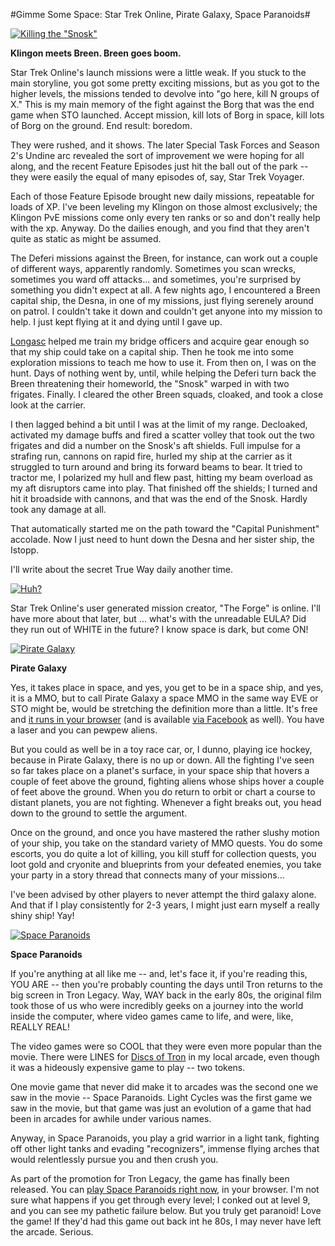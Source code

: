 #Gimme Some Space: Star Trek Online, Pirate Galaxy, Space Paranoids#

[![](http://westkarana.com/wp-content/uploads/2010/12/GameClient-2010-12-03-23-16-18-04-480x384.jpg "Killing the \"Snosk\"")](http://westkarana.com/wp-content/uploads/2010/12/GameClient-2010-12-03-23-16-18-04.jpg)

**Klingon meets Breen. Breen goes boom.**

Star Trek Online's launch missions were a little weak. If you stuck to the main storyline, you got some pretty exciting missions, but as you got to the higher levels, the missions tended to devolve into "go here, kill N groups of X." This is my main memory of the fight against the Borg that was the end game when STO launched. Accept mission, kill lots of Borg in space, kill lots of Borg on the ground. End result: boredom.

They were rushed, and it shows. The later Special Task Forces and Season 2's Undine arc revealed the sort of improvement we were hoping for all along, and the recent Feature Episodes just hit the ball out of the park -- they were easily the equal of many episodes of, say, Star Trek Voyager.

Each of those Feature Episode brought new daily missions, repeatable for loads of XP. I've been leveling my Klingon on those almost exclusively; the Klingon PvE missions come only every ten ranks or so and don't really help with the xp. Anyway. Do the dailies enough, and you find that they aren't quite as static as might be assumed.

The Deferi missions against the Breen, for instance, can work out a couple of different ways, apparently randomly. Sometimes you scan wrecks, sometimes you ward off attacks... and sometimes, you're surprised by something you didn't expect at all. A few nights ago, I encountered a Breen capital ship, the Desna, in one of my missions, just flying serenely around on patrol. I couldn't take it down and couldn't get anyone into my mission to help. I just kept flying at it and dying until I gave up.

[Longasc](http://twitter.com/#!/longasc) helped me train my bridge officers and acquire gear enough so that my ship could take on a capital ship. Then he took me into some exploration missions to teach me how to use it. From then on, I was on the hunt. Days of nothing went by, until, while helping the Deferi turn back the Breen threatening their homeworld, the "Snosk" warped in with two frigates. Finally. I cleared the other Breen squads, cloaked, and took a close look at the carrier.

I then lagged behind a bit until I was at the limit of my range. Decloaked, activated my damage buffs and fired a scatter volley that took out the two frigates and did a number on the Snosk's aft shields. Full impulse for a strafing run, cannons on rapid fire, hurled my ship at the carrier as it struggled to turn around and bring its forward beams to bear. It tried to tractor me, I polarized my hull and flew past, hitting my beam overload as my aft disruptors came into play. That finished off the shields; I turned and hit it broadside with cannons, and that was the end of the Snosk. Hardly took any damage at all.

That automatically started me on the path toward the "Capital Punishment" accolade. Now I just need to hunt down the Desna and her sister ship, the Istopp.

I'll write about the secret True Way daily another time.

[![](http://westkarana.com/wp-content/uploads/2010/12/GameClient-2010-12-04-07-31-08-48-375x480.jpg "Huh?")](http://westkarana.com/wp-content/uploads/2010/12/GameClient-2010-12-04-07-31-08-48.jpg)

Star Trek Online's user generated mission creator, "The Forge" is online. I'll have more about that later, but ... what's with the unreadable EULA? Did they run out of WHITE in the future? I know space is dark, but come ON!

[![](http://westkarana.com/wp-content/uploads/2010/12/java-2010-12-04-13-27-35-74-480x378.jpg "Pirate Galaxy")](http://westkarana.com/wp-content/uploads/2010/12/java-2010-12-04-13-27-35-74.jpg)

**Pirate Galaxy**

Yes, it takes place in space, and yes, you get to be in a space ship, and yes, it is a MMO, but to call Pirate Galaxy a space MMO in the same way EVE or STO might be, would be stretching the definition more than a little. It's free and [it runs in your browser](http://pirategalaxy.com//) (and is available [via Facebook](http://www.facebook.com/pirategalaxy) as well). You have a laser and you can pewpew aliens.

But you could as well be in a toy race car, or, I dunno, playing ice hockey, because in Pirate Galaxy, there is no up or down. All the fighting I've seen so far takes place on a planet's surface, in your space ship that hovers a couple of feet above the ground, fighting aliens whose ships hover a couple of feet above the ground. When you do return to orbit or chart a course to distant planets, you are not fighting. Whenever a fight breaks out, you head down to the ground to settle the argument.



Once on the ground, and once you have mastered the rather slushy motion of your ship, you take on the standard variety of MMO quests. You do some escorts, you do quite a lot of killing, you kill stuff for collection quests, you loot gold and cryonite and blueprints from your defeated enemies, you take your party in a story thread that connects many of your missions...

I've been advised by other players to never attempt the third galaxy alone. And that if I play consistently for 2-3 years, I might just earn myself a really shiny ship! Yay!

[![](http://westkarana.com/wp-content/uploads/2010/12/chrome-2010-12-04-15-20-37-50-480x360.jpg "Space Paranoids")](http://westkarana.com/wp-content/uploads/2010/12/chrome-2010-12-04-15-20-37-50.jpg)

**Space Paranoids**

If you're anything at all like me -- and, let's face it, if you're reading this, YOU ARE -- then you're probably counting the days until Tron returns to the big screen in Tron Legacy. Way, WAY back in the early 80s, the original film took those of us who were incredibly geeks on a journey into the world inside the computer, where video games came to life, and were, like, REALLY REAL!

The video games were so COOL that they were even more popular than the movie. There were LINES for [Discs of Tron](http://tips.retrogames.com/gamepage/dot.html) in my local arcade, even though it was a hideously expensive game to play -- two tokens.

One movie game that never did make it to arcades was the second one we saw in the movie -- Space Paranoids. Light Cycles was the first game we saw in the movie, but that game was just an evolution of a game that had been in arcades for awhile under various names.

Anyway, in Space Paranoids, you play a grid warrior in a light tank, fighting off other light tanks and evading "recognizers", immense flying arches that would relentlessly pursue you and then crush you.

As part of the promotion for Tron Legacy, the game has finally been released. You can [play Space Paranoids right now](http://www.spaceparanoidsonline.com/), in your browser. I'm not sure what happens if you get through every level; I conked out at level 9, and you can see my pathetic failure below. But you truly get paranoid! Love the game! If they'd had this game out back int he 80s, I may never have left the arcade. Serious.


